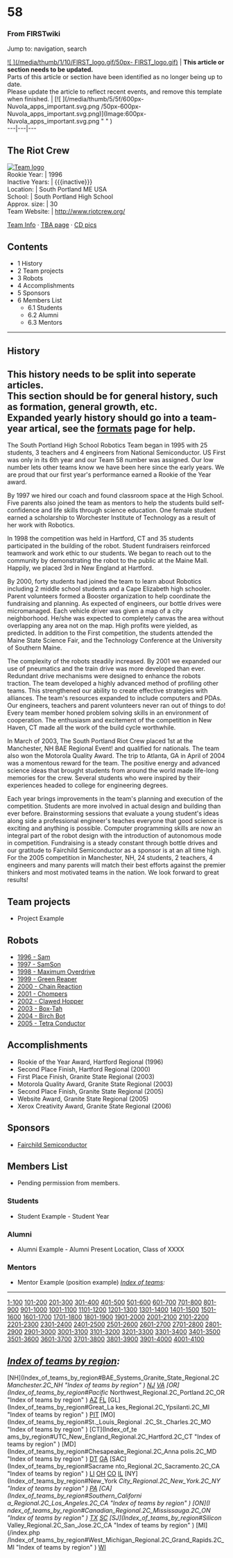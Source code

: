 

# 58

### From FIRSTwiki

Jump to: navigation, search

[![ ](/media/thumb/1/10/FIRST_logo.gif/50px-
FIRST_logo.gif)](Image:FIRST_logo.gif " " ) |  **This article or
section needs to be updated.**  
Parts of this article or section have been identified as no longer being up to
date.  
Please update the article to reflect recent events, and remove this template
when finished. |  [![ ](/media/thumb/5/5f/600px-Nuvola_apps_important.svg.png
/50px-600px-Nuvola_apps_important.svg.png)](Image:600px-
Nuvola_apps_important.svg.png " " )  
---|---|---  
  
  

The Riot Crew  
---  
[![Team logo](/media/8/81/58_logo.gif)](Image:58_logo.gif "Team
logo" )  
Rookie Year: | 1996  
Inactive Years: | {{{inactive}}}  
Location: | South Portland ME USA  
School: | South Portland High School  
Approx. size: | 30  
Team Website: | <http://www.riotcrew.org/>  
  
[Team Info](http://frclinks.appspot.com/t/58
"http://frclinks.appspot.com/t/58" ) · [TBA
page](http://www.thebluealliance.com/team/58
"http://www.thebluealliance.com/team/58" ) · [CD
pics](http://www.chiefdelphi.com/media/photos/tags/frc58
"http://www.chiefdelphi.com/media/photos/tags/frc58" )  
  
## Contents

  * 1 History
  * 2 Team projects
  * 3 Robots
  * 4 Accomplishments
  * 5 Sponsors
  * 6 Members List
    * 6.1 Students
    * 6.2 Alumni
    * 6.3 Mentors  
---  
  

## History

**This history needs to be split into seperate articles.**   
This section should be for general history, such as formation, general growth,
etc.  
Expanded yearly history should go into a team-year artical, see the
[formats](FIRSTwiki:Page_formats "FIRSTwiki:Page formats" ) page
for help.  
---  
  
The South Portland High School Robotics Team began in 1995 with 25 students, 3
teachers and 4 engineers from National Semiconductor. US First was only in its
6th year and our Team 58 number was assigned. Our low number lets other teams
know we have been here since the early years. We are proud that our first
year's performance earned a Rookie of the Year award.

By 1997 we hired our coach and found classroom space at the High School. Five
parents also joined the team as mentors to help the students build self-
confidence and life skills through science education. One female student
earned a scholarship to Worchester Institute of Technology as a result of her
work with Robotics.

In 1998 the competition was held in Hartford, CT and 35 students participated
in the building of the robot. Student fundraisers reinforced teamwork and work
ethic to our students. We began to reach out to the community by demonstrating
the robot to the public at the Maine Mall. Happily, we placed 3rd in New
England at Hartford.

By 2000, forty students had joined the team to learn about Robotics including
2 middle school students and a Cape Elizabeth high schooler. Parent volunteers
formed a Booster organization to help coordinate the fundraising and planning.
As expected of engineers, our bottle drives were micromanaged. Each vehicle
driver was given a map of a city neighborhood. He/she was expected to
completely canvas the area without overlapping any area not on the map. High
profits were yielded, as predicted. In addition to the First competition, the
students attended the Maine State Science Fair, and the Technology Conference
at the University of Southern Maine.

The complexity of the robots steadily increased. By 2001 we expanded our use
of pneumatics and the train drive was more developed than ever. Redundant
drive mechanisms were designed to enhance the robots traction. The team
developed a highly advanced method of profiling other teams. This strengthened
our ability to create effective strategies with alliances. The team's
resources expanded to include computers and PDAs. Our engineers, teachers and
parent volunteers never ran out of things to do! Every team member honed
problem solving skills in an environment of cooperation. The enthusiasm and
excitement of the competition in New Haven, CT made all the work of the build
cycle worthwhile.

In March of 2003, The South Portland Riot Crew placed 1st at the Manchester,
NH BAE Regional Event! and qualified for nationals. The team also won the
Motorola Quality Award. The trip to Atlanta, GA in April of 2004 was a
momentous reward for the team. The positive energy and advanced science ideas
that brought students from around the world made life-long memories for the
crew. Several students who were inspired by their experiences headed to
college for engineering degrees.

Each year brings improvements in the team's planning and execution of the
competition. Students are more involved in actual design and building than
ever before. Brainstorming sessions that evaluate a young student's ideas
along side a professional engineer's teaches everyone that good science is
exciting and anything is possible. Computer programming skills are now an
integral part of the robot design with the introduction of autonomous mode in
competition. Fundraising is a steady constant through bottle drives and our
gratitude to Fairchild Semiconductor as a sponsor is at an all time high. For
the 2005 competition in Manchester, NH, 24 students, 2 teachers, 4 engineers
and many parents will match their best efforts against the premier thinkers
and most motivated teams in the nation. We look forward to great results!


## Team projects

  * Project Example 


## Robots

  * [1996 - Sam](Sam_%2858%29 "Sam \(58\)" )
  * [1997 - SamSon](SamSon_%2858%29 "SamSon \(58\)" )
  * [1998 - Maximum Overdrive](Maximum_Overdrive_%2858%29 "Maximum Overdrive \(58\)" )
  * [1999 - Green Reaper](Green_Reaper_%2858%29 "Green Reaper \(58\)" )
  * [2000 - Chain Reaction](Chain_Reaction_%2858%29 "Chain Reaction \(58\)" )
  * [2001 - Chompers](Chompers_%2858%29 "Chompers \(58\)" )
  * [2002 - Clawed Hopper](Clawed_Hopper_%2858%29 "Clawed Hopper \(58\)" )
  * [2003 - Box-Tah](Box-Tah_%2858%29 "Box-Tah \(58\)" )
  * [2004 - Birch Bot](Birch_Bot_%2858%29 "Birch Bot \(58\)" )
  * [2005 - Tetra Conductor](/index.php?title=TetraConductor_%2858%29&action=edit "TetraConductor \(58\)" )


## Accomplishments

  * Rookie of the Year Award, Hartford Regional (1996) 
  * Second Place Finish, Hartford Regional (2000) 
  * First Place Finish, Granite State Regional (2003) 
  * Motorola Quality Award, Granite State Regional (2003) 
  * Second Place Finish, Granite State Regional (2005) 
  * Website Award, Granite State Regional (2005) 
  * Xerox Creativity Award, Granite State Regional (2006) 


## Sponsors

  * [Fairchild Semiconductor](http://www.fairchildsemi.com/ "http://www.fairchildsemi.com/" )


## Members List

  * Pending permission from members. 


### Students

  * Student Example - Student Year 


### Alumni

  * Alumni Example - Alumni Present Location, Class of XXXX 


### Mentors

  * Mentor Example (position example) 
_[Index of teams](Index_of_teams "Index of teams" ):_  
---  
  
[1-100](Index_of_teams#1-100 "Index of teams" )
[101-200](Index_of_teams#101-200 "Index of teams" )
[201-300](Index_of_teams#201-300 "Index of teams" )
[301-400](Index_of_teams#301-400 "Index of teams" )
[401-500](Index_of_teams#401-500 "Index of teams" )
[501-600](Index_of_teams#501-600 "Index of teams" )
[601-700](Index_of_teams#601-700 "Index of teams" )
[701-800](Index_of_teams#701-800 "Index of teams" )
[801-900](Index_of_teams#801-900 "Index of teams" )
[901-1000](Index_of_teams#901-1000 "Index of teams" )
[1001-1100](Index_of_teams#1001-1100 "Index of teams" )
[1101-1200](Index_of_teams#1101-1200 "Index of teams" )
[1201-1300](Index_of_teams#1201-1300 "Index of teams" )
[1301-1400](Index_of_teams#1301-1400 "Index of teams" )
[1401-1500](Index_of_teams#1401-1500 "Index of teams" )
[1501-1600](Index_of_teams#1501-1600 "Index of teams" )
[1601-1700](Index_of_teams#1601-1700 "Index of teams" )
[1701-1800](Index_of_teams#1701-1800 "Index of teams" )
[1801-1900](Index_of_teams#1801-1900 "Index of teams" )
[1901-2000](Index_of_teams#1901-2000 "Index of teams" )
[2001-2100](Index_of_teams#2001-2100 "Index of teams" )
[2101-2200](Index_of_teams#2101-2200 "Index of teams" )
[2201-2300](Index_of_teams#2201-2300 "Index of teams" )
[2301-2400](Index_of_teams#2301-2400 "Index of teams" )
[2401-2500](Index_of_teams#2401-2500 "Index of teams" )
[2501-2600](Index_of_teams#2501-2600 "Index of teams" )
[2601-2700](Index_of_teams#2601-2700 "Index of teams" )
[2701-2800](Index_of_teams#2701-2800 "Index of teams" )
[2801-2900](Index_of_teams#2801-2900 "Index of teams" )
[2901-3000](Index_of_teams#2901-3000 "Index of teams" )
[3001-3100](Index_of_teams#3001-3100 "Index of teams" )
[3101-3200](Index_of_teams#3101-3200 "Index of teams" )
[3201-3300](Index_of_teams#3201-3300 "Index of teams" )
[3301-3400](Index_of_teams#3301-3400 "Index of teams" )
[3401-3500](Index_of_teams#3401-3500 "Index of teams" )
[3501-3600](Index_of_teams#3501-3600 "Index of teams" )
[3601-3700](Index_of_teams#3601-3700 "Index of teams" )
[3701-3800](Index_of_teams#3701-3800 "Index of teams" )
[3801-3900](Index_of_teams#3801-3900 "Index of teams" )
[3901-4000](Index_of_teams#3901-4000 "Index of teams" )
[4001-4100](Index_of_teams#4001-4100 "Index of teams" )  
  
_[Index of teams by region](Index_of_teams_by_region "Index of
teams by region" ):_  
---  
  
[NH](Index_of_teams_by_region#BAE_Systems_Granite_State_Regional.2C
_Manchester.2C_NH "Index of teams by region" )
[NJ](Index_of_teams_by_region#New_Jersey_Regional.2C_Trenton.2C_NJ
"Index of teams by region" )
[VA](Index_of_teams_by_region#NASA.2FVCU_Regional.2C_Richmond.2C_VA
"Index of teams by region" ) [OR](Index_of_teams_by_region#Pacific_
Northwest_Regional.2C_Portland.2C_OR "Index of teams by region" )
[AZ](Index_of_teams_by_region#Arizona_Regional.2C_Phoenix.2C_AZ
"Index of teams by region" )
[FL](Index_of_teams_by_region#Florida_Regional.2C_Orlando.2C_FL
"Index of teams by region" ) [GL](Index_of_teams_by_region#Great_La
kes_Regional.2C_Ypsilanti.2C_MI "Index of teams by region" ) [PIT](
Index_of_teams_by_region#Pittsburgh_Regional.2C_Pittsburgh.2C_PA "Index of
teams by region" ) [MO](Index_of_teams_by_region#St._Louis_Regional
.2C_St._Charles.2C_MO "Index of teams by region" ) [CT](Index_of_te
ams_by_region#UTC_New_England_Regional.2C_Hartford.2C_CT "Index of teams by
region" ) [MD](Index_of_teams_by_region#Chesapeake_Regional.2C_Anna
polis.2C_MD "Index of teams by region" )
[DT](Index_of_teams_by_region#Detroit_Regional.2C_Detroit.2C_MI
"Index of teams by region" )
[GA](Index_of_teams_by_region#Peachtree_Regional.2C_Duluth.2C_GA
"Index of teams by region" ) [SAC](Index_of_teams_by_region#Sacrame
nto_Regional.2C_Sacramento.2C_CA "Index of teams by region" ) [LI](
Index_of_teams_by_region#SBPLI_Long_Island_Regional.2C_Brentwood.2C_NY "Index
of teams by region" )
[OH](Index_of_teams_by_region#Buckeye_Regional.2C_Cleveland.2C_OH
"Index of teams by region" )
[CO](Index_of_teams_by_region#Colorado_Regional.2C_Denver.2C_CO
"Index of teams by region" )
[IL](Index_of_teams_by_region#Midwest_Regional.2C_Evanston.2C_IL
"Index of teams by region" ) [NY](Index_of_teams_by_region#New_York
_City_Regional.2C_New_York.2C_NY "Index of teams by region" ) [PA](
Index_of_teams_by_region#Philadelphia_Regional.2C_Philadelphia.2C_PA "Index of
teams by region" ) [CA](Index_of_teams_by_region#Southern_Californi
a_Regional.2C_Los_Angeles.2C_CA "Index of teams by region" ) [ON](I
ndex_of_teams_by_region#Canadian_Regional.2C_Mississauga.2C_ON "Index of teams
by region" )
[TX](Index_of_teams_by_region#Lone_Star_Regional.2C_Houston.2C_TX
"Index of teams by region" )
[SC](Index_of_teams_by_region#Palmetto_Regional.2C_Columbia.2C_SC
"Index of teams by region" ) [SJ](Index_of_teams_by_region#Silicon_
Valley_Regional.2C_San_Jose.2C_CA "Index of teams by region" ) [MI](/index.php
/Index_of_teams_by_region#West_Michigan_Regional.2C_Grand_Rapids.2C_MI "Index
of teams by region" )
[WI](Index_of_teams_by_region#Wisconsin_Regional.2C_Milwaukee.2C_WI
"Index of teams by region" )  
  
